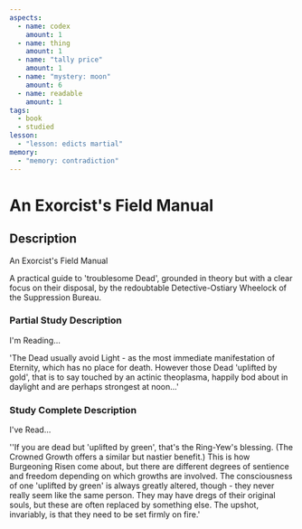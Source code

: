 ```yaml
---
aspects:
  - name: codex
    amount: 1
  - name: thing
    amount: 1
  - name: "tally price"
    amount: 1
  - name: "mystery: moon"
    amount: 6
  - name: readable
    amount: 1
tags:
  - book
  - studied
lesson:
  - "lesson: edicts martial"
memory:
  - "memory: contradiction"
---
```


# An Exorcist's Field Manual

## Description
An Exorcist's Field Manual

A practical guide to 'troublesome Dead', grounded in theory but with a clear focus on their disposal, by the redoubtable Detective-Ostiary Wheelock of the Suppression Bureau.
### Partial Study Description
I'm Reading...

'The Dead usually avoid Light - as the most immediate manifestation of Eternity, which has no place for death. However those Dead 'uplifted by gold', that is to say touched by an actinic theoplasma, happily bod about in daylight and are perhaps strongest at noon...'
### Study Complete Description
I've Read...

''If you are dead but 'uplifted by green', that's the Ring-Yew's blessing. (The Crowned Growth offers a similar but nastier benefit.) This is how Burgeoning Risen come about, but there are different degrees of sentience and freedom depending on which growths are involved. The consciousness of one 'uplifted by green' is always greatly altered, though - they never really seem like the same person. They may have dregs of their original souls, but these are often replaced by something else. The upshot, invariably, is that they need to be set firmly on fire.'